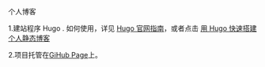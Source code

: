 个人博客

1.建站程序 Hugo . 如何使用，详见 [ Hugo 官网指南](https://gohugo.io/overview/quickstart/)，或者点击 [用 Hugo 快速搭建个人静态博客](http://www.wangxingfeng.com/build-blog-with-hugo.html)

2.项目托管在[GiHub Page](https://pages.github.com/)上。

<!-- 3.博客评论用的是[Gitment](https://github.com/imsun/gitment) -->

